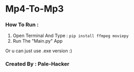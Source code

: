 # Mp4-To-Mp3

### How To Run :
1. Open Terminal And Type : `pip install ffmpeg moviepy` 
2. Run The "Main.py" App

Or u can just use .exe version :)

### Created By : Pale-Hacker
